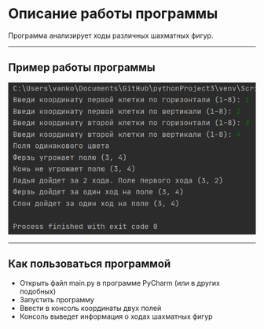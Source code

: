 # Описание работы программы
Программа анализирует ходы различных шахматных фигур. 
___
## Пример работы программы
![](https://github.com/nstvn/Chess/blob/main/%D0%BF%D1%80%D0%B8%D0%BC%D0%B5%D1%80.png?raw=true "Работа программы")
___
## Как пользоваться программой
- Открыть файл main.py в программе PyCharm (или в других подобных)
- Запустить программу 
- Ввести в консоль координаты двух полей
- Консоль выведет информация о ходах шахматных фигур
